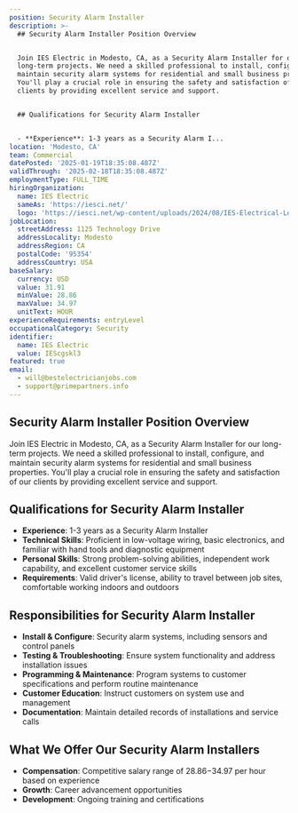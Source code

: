 ```yaml
---
position: Security Alarm Installer
description: >-
  ## Security Alarm Installer Position Overview


  Join IES Electric in Modesto, CA, as a Security Alarm Installer for our
  long-term projects. We need a skilled professional to install, configure, and
  maintain security alarm systems for residential and small business properties.
  You'll play a crucial role in ensuring the safety and satisfaction of our
  clients by providing excellent service and support.


  ## Qualifications for Security Alarm Installer


  - **Experience**: 1-3 years as a Security Alarm I...
location: 'Modesto, CA'
team: Commercial
datePosted: '2025-01-19T18:35:08.487Z'
validThrough: '2025-02-18T18:35:08.487Z'
employmentType: FULL_TIME
hiringOrganization:
  name: IES Electric
  sameAs: 'https://iesci.net/'
  logo: 'https://iesci.net/wp-content/uploads/2024/08/IES-Electrical-Logo-color.png'
jobLocation:
  streetAddress: 1125 Technology Drive
  addressLocality: Modesto
  addressRegion: CA
  postalCode: '95354'
  addressCountry: USA
baseSalary:
  currency: USD
  value: 31.91
  minValue: 28.86
  maxValue: 34.97
  unitText: HOUR
experienceRequirements: entryLevel
occupationalCategory: Security
identifier:
  name: IES Electric
  value: IEScgskl3
featured: true
email:
  - will@bestelectricianjobs.com
  - support@primepartners.info
---
```




## Security Alarm Installer Position Overview

Join IES Electric in Modesto, CA, as a Security Alarm Installer for our long-term projects. We need a skilled professional to install, configure, and maintain security alarm systems for residential and small business properties. You'll play a crucial role in ensuring the safety and satisfaction of our clients by providing excellent service and support.

## Qualifications for Security Alarm Installer

- **Experience**: 1-3 years as a Security Alarm Installer
- **Technical Skills**: Proficient in low-voltage wiring, basic electronics, and familiar with hand tools and diagnostic equipment
- **Personal Skills**: Strong problem-solving abilities, independent work capability, and excellent customer service skills
- **Requirements**: Valid driver's license, ability to travel between job sites, comfortable working indoors and outdoors

## Responsibilities for Security Alarm Installer

- **Install & Configure**: Security alarm systems, including sensors and control panels
- **Testing & Troubleshooting**: Ensure system functionality and address installation issues
- **Programming & Maintenance**: Program systems to customer specifications and perform routine maintenance
- **Customer Education**: Instruct customers on system use and management
- **Documentation**: Maintain detailed records of installations and service calls

## What We Offer Our Security Alarm Installers

- **Compensation**: Competitive salary range of $28.86-$34.97 per hour based on experience
- **Growth**: Career advancement opportunities
- **Development**: Ongoing training and certifications